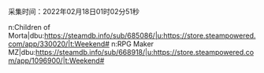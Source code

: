 采集时间：2022年02月18日01时02分51秒

n:Children of Morta|dbu:https://steamdb.info/sub/685086/|u:https://store.steampowered.com/app/330020/|t:Weekend#
n:RPG Maker MZ|dbu:https://steamdb.info/sub/668918/|u:https://store.steampowered.com/app/1096900/|t:Weekend#
